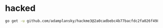# hacked

```bash
go get -u github.com/adamplansky/hackme3@2a0cadbebc4b77bacfdc2fa026f4989ea3a5e5f9
```

